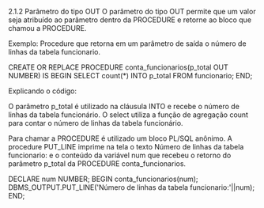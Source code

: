 2.1.2 Parâmetro do tipo OUT
O parâmetro do tipo OUT permite que um valor seja atribuído ao parâmetro dentro da PROCEDURE e retorne ao bloco que chamou a PROCEDURE.

Exemplo: Procedure que retorna em um parâmetro de saída o número de linhas da tabela funcionario.

CREATE OR REPLACE PROCEDURE conta_funcionarios(p_total OUT NUMBER) IS
BEGIN
  SELECT count(*)
  INTO p_total
  FROM funcionario;
END;

Explicando o código:

O parâmetro p_total é utilizado na cláusula INTO e recebe o número de linhas da tabela funcionário. O select utiliza a função de agregação count para contar o número de linhas da tabela funcionário.

Para chamar a PROCEDURE é utilizado um bloco PL/SQL anônimo. A procedure PUT_LINE imprime na tela o texto Número de linhas da tabela funcionario: e o conteúdo da variável num que recebeu o retorno do parâmetro p_total da PROCEDURE conta_funcionarios.

DECLARE
  num NUMBER;
BEGIN
  conta_funcionarios(num);
  DBMS_OUTPUT.PUT_LINE('Número de linhas da tabela funcionario:'||num);
END;